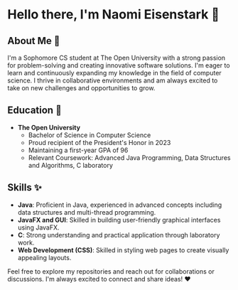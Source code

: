 # Hello there, I'm Naomi Eisenstark 👋

## About Me 💅
I'm a Sophomore CS student at The Open University with a strong passion for problem-solving and creating innovative software solutions. I'm eager to learn and continuously expanding my knowledge in the field of computer science. I thrive in collaborative environments and am always excited to take on new challenges and opportunities to grow.

## Education 🌱
- **The Open University**
  - Bachelor of Science in Computer Science
  - Proud recipient of the President's Honor in 2023
  - Maintaining a first-year GPA of 96
  - Relevant Coursework: Advanced Java Programming, Data Structures and Algorithms, C laboratory

## Skills ✨
- **Java**: Proficient in Java, experienced in advanced concepts including data structures and multi-thread programming.
- **JavaFX and GUI**: Skilled in building user-friendly graphical interfaces using JavaFX.
- **C**: Strong understanding and practical application through laboratory work.
- **Web Development (CSS)**: Skilled in styling web pages to create visually appealing layouts.

Feel free to explore my repositories and reach out for collaborations or discussions. 
I'm always excited to connect and share ideas! ❤️

<!--
**NaomiEisen/NaomiEisen** is a ✨ _special_ ✨ repository because its `README.md` (this file) appears on your GitHub profile.

Here are some ideas to get you started:
## Hi there 👋
- 🔭 I’m currently working on ...
- 🌱 I’m currently learning ...
- 👯 I’m looking to collaborate on ...
- 🤔 I’m looking for help with ...
- 💬 Ask me about ...
- 📫 How to reach me: ...
- 😄 Pronouns: ...
- ⚡ Fun fact: ...
-->

